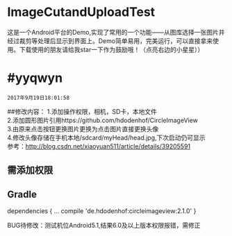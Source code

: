 # ImageCutandUploadTest

这是一个Android平台的Demo,实现了常用的一个功能——从图库选择一张图片并经过裁剪等处理后显示到界面上。Demo简单易用，完美运行，可以直接拿来使用。下载使用的朋友请给我star一下作为鼓励哦！（点亮右边的小星星））



#yyqwyn
=
    2017年9月19日18:01:58
  ##修改内容：
  1.添加操作权限，相机，SD卡，本地文件<br>
  2.添加圆形图片引用https://github.com/hdodenhof/CircleImageView<br>
  3.由原来点击按钮更换图片更换为点击图片直接更换头像<br>
  4.修改头像存储在手机本地/sdcard/myHead/head.jpg,下次启动仍可显示<br>
   参考：http://blog.csdn.net/xiaoyuan511/article/details/39205591<br>
 
  需添加权限
  -------
  <uses-permission android:name="android.permission.CAMERA"/>
  <uses-permission android:name="android.permission.WRITE_EXTERNAL_STORAGE"/>
  <uses-permission android:name="android.permission.MOUNT_UNMOUNT_FILESYSTEMS"/>

  Gradle
-------

dependencies {
    ...
    compile 'de.hdodenhof:circleimageview:2.1.0'
}

BUG待修改：测试机位Android5.1,结果6.0及以上版本权限报错，需修正
